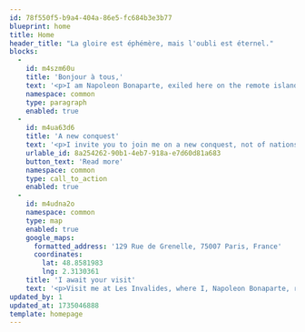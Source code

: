 ```yaml
---
id: 78f550f5-b9a4-404a-86e5-fc684b3e3b77
blueprint: home
title: Home
header_title: "La gloire est éphémère, mais l'oubli est éternel."
blocks:
  -
    id: m4szm60u
    title: 'Bonjour à tous,'
    text: '<p>I am Napoleon Bonaparte, exiled here on the remote island of Saint Helena. Once, I commanded vast armies, reshaped nations, and navigated the turbulent waters of European politics. Today, however, I find myself in the serene isolation of this distant land, where the ocean whispers tales of glory and defeat.</p><p>As I pen my thoughts for you, dear readers, I invite you into my world—a realm of ambition, strategy, and, yes, introspection. Here, I shall share my reflections on leadership, the nature of power, and the lessons learned from both triumphs and trials.</p><p>Join me as I explore the intricate tapestry of history, the weight of legacy, and the fleeting nature of fame. Whether you seek inspiration, knowledge, or simply the musings of a man who once stood at the pinnacle of power, I welcome you to my journey.</p><p>À bientôt,<br>Napoleon</p>'
    namespace: common
    type: paragraph
    enabled: true
  -
    id: m4ua63d6
    title: 'A new conquest'
    text: '<p>I invite you to join me on a new conquest, not of nations but of cinema and literature! Much as I once sought to reshape Europe, I now seek to navigate the vast empire of film, and I need you by my side. Do you dare follow me, loyal subjects, in this new adventure? Then visit my reviews page into the world of film and literature!</p>'
    urlable_id: 8a254262-90b1-4eb7-918a-e7d60d81a683
    button_text: 'Read more'
    namespace: common
    type: call_to_action
    enabled: true
  -
    id: m4udna2o
    namespace: common
    type: map
    enabled: true
    google_maps:
      formatted_address: '129 Rue de Grenelle, 75007 Paris, France'
      coordinates:
        lat: 48.8581983
        lng: 2.3130361
    title: 'I await your visit'
    text: '<p>Visit me at Les Invalides, where I, Napoleon Bonaparte, rest. Stand before me, and discuss the ambition, triumphs, and sacrifices that shaped our history.</p>'
updated_by: 1
updated_at: 1735046888
template: homepage
---
```

